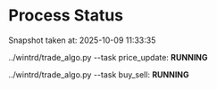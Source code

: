 # Process Status

Snapshot taken at: 2025-10-09 11:33:35

../wintrd/trade_algo.py --task price_update: **RUNNING**

../wintrd/trade_algo.py --task buy_sell: **RUNNING**

